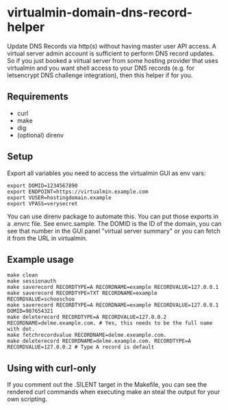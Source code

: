 # virtualmin-domain-dns-record-helper
Update DNS Records via http(s) without having master user API access. A virtual server admin account is sufficient to perform DNS record updates. So if you just booked a virtual server from some hosting provider that uses virtualmin and you want shell access to your DNS records (e.g. for letsencrypt DNS challenge integration), then this helper if for you.

## Requirements
* curl
* make
* dig
* (optional) direnv

## Setup
Export all variables you need to access the virtualmin GUI as env vars:

```
export DOMID=1234567890
export ENDPOINT=https://virtualmin.example.com
export VUSER=hostingdomain.example
export VPASS=verysecret
```

You can use direnv package to automate this. You can put those exports in a .envrc file. See envrc.sample.
The DOMID is the ID of the domain, you can see that number in the GUI panel "virtual server summary" or you can fetch it from the URL in virtualmin.

## Example usage
```
make clean
make sessionauth
make saverecord RECORDTYPE=A RECORDNAME=example RECORDVALUE=127.0.0.1
make saverecord RECORDTYPE=TXT RECORDNAME=example RECORDVALUE=schooschoo
make saverecord RECORDTYPE=A RECORDNAME=example RECORDVALUE=127.0.0.1 DOMID=987654321
make deleterecord RECORDTYPE=A RECORDVALUE=127.0.0.2 RECORDNAME=delme.example.com. # Yes, this needs to be the full name with dot.
make fetchrecordvalue RECORDNAME=delme.exeample.com.
make deleterecord RECORDNAME=delme.example.com. RECORDTYPE=A RECORDVALUE=127.0.0.2 # Type A record is default
```

## Using with curl-only
If you comment out the .SILENT target in the Makefile, you can see the rendered curl commands when executing make an steal the output for your own scripting.

